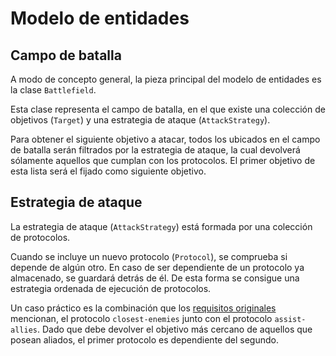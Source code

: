 # Modelo de entidades

## Campo de batalla

A modo de concepto general, la pieza principal del modelo de entidades
es la clase `Battlefield`.

Esta clase representa el campo de batalla, en el que existe una colección
de objetivos (`Target`) y una estrategia de ataque (`AttackStrategy`).

Para obtener el siguiente objetivo a atacar, todos los ubicados en el campo
de batalla serán filtrados por la estrategia de ataque, la cual devolverá sólamente
aquellos que cumplan con los protocolos. El primer objetivo de esta lista será el
fijado como siguiente objetivo.

## Estrategia de ataque

La estrategia de ataque (`AttackStrategy`) está formada por una colección de
protocolos.

Cuando se incluye un nuevo protocolo (`Protocol`), se comprueba si depende de algún
otro. En caso de ser dependiente de un protocolo ya almacenado, se guardará detrás
de él. De esta forma se consigue una estrategia ordenada de ejecución de protocolos.

Un caso práctico es la combinación que los [requisitos originales](./doc/requirements.pdf)
mencionan, el protocolo `closest-enemies` junto con el protocolo `assist-allies`.
Dado que debe devolver el objetivo más cercano de aquellos que posean aliados, el
primer protocolo es dependiente del segundo.
